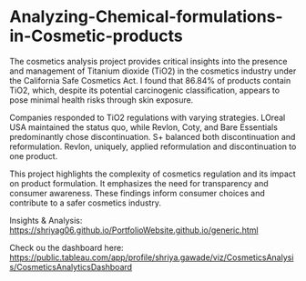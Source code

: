 # Analyzing-Chemical-formulations-in-Cosmetic-products

The cosmetics analysis project provides critical insights into the presence and management of Titanium dioxide (TiO2) in the cosmetics industry under the California Safe Cosmetics Act. I found that 86.84% of products contain TiO2, which, despite its potential carcinogenic classification, appears to pose minimal health risks through skin exposure.

Companies responded to TiO2 regulations with varying strategies. LOreal USA maintained the status quo, while Revlon, Coty, and Bare Essentials predominantly chose discontinuation. S+ balanced both discontinuation and reformulation. Revlon, uniquely, applied reformulation and discontinuation to one product.

This project highlights the complexity of cosmetics regulation and its impact on product formulation. It emphasizes the need for transparency and consumer awareness. These findings inform consumer choices and contribute to a safer cosmetics industry.

Insights & Analysis: https://shriyag06.github.io/PortfolioWebsite.github.io/generic.html 

Check ou the dashboard here: https://public.tableau.com/app/profile/shriya.gawade/viz/CosmeticsAnalysis/CosmeticsAnalyticsDashboard
